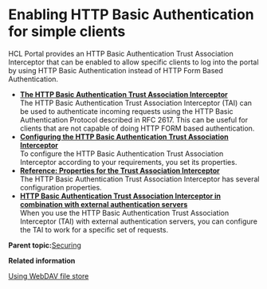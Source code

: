 # Enabling HTTP Basic Authentication for simple clients

HCL Portal provides an HTTP Basic Authentication Trust Association Interceptor that can be enabled to allow specific clients to log into the portal by using HTTP Basic Authentication instead of HTTP Form Based Authentication.

-   **[The HTTP Basic Authentication Trust Association Interceptor](../plan/taic_hba_tai.md)**  
The HTTP Basic Authentication Trust Association Interceptor \(TAI\) can be used to authenticate incoming requests using the HTTP Basic Authentication Protocol described in RFC 2617. This can be useful for clients that are not capable of doing HTTP FORM based authentication.
-   **[Configuring the HTTP Basic Authentication Trust Association Interceptor](../security/tait_cfg_hba4sc.md)**  
To configure the HTTP Basic Authentication Trust Association Interceptor according to your requirements, you set its properties.
-   **[Reference: Properties for the Trust Association Interceptor](../security/tair_props.md)**  
The HTTP Basic Authentication Trust Association Interceptor has several configuration properties.
-   **[HTTP Basic Authentication Trust Association Interceptor in combination with external authentication servers](../plan/taic_comb_ext.md)**  
When you use the HTTP Basic Authentication Trust Association Interceptor \(TAI\) with external authentication servers, you can configure the TAI to work for a specific set of requests.

**Parent topic:**[Securing](../security/securing_wp.md)

**Related information**  


[Using WebDAV file store](../admin-system/mash_webdav_store.md)

